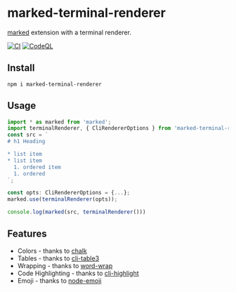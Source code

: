 # marked-terminal-renderer

[marked](https://github.com/markedjs/marked) extension with a terminal renderer.

[![CI](https://github.com/ziv/marked-terminal-renderer/actions/workflows/main.yml/badge.svg?branch=main)](https://github.com/ziv/marked-terminal-renderer/actions/workflows/main.yml)
[![CodeQL](https://github.com/ziv/marked-terminal-renderer/actions/workflows/codeql-analysis.yml/badge.svg)](https://github.com/ziv/marked-terminal-renderer/actions/workflows/codeql-analysis.yml)


## Install
```shell
npm i marked-terminal-renderer
```

## Usage
```typescript
import * as marked from 'marked';
import terminalRenderer, { CliRendererOptions } from 'marked-terminal-renderer';
const src = `
# h1 Heading

* list item
* list item
  1. ordered item
  1. ordered
`;

const opts: CliRendererOptions = {...};
marked.use(terminalRenderer(opts));

console.log(marked(src, terminalRenderer()))
```

## Features
* Colors - thanks to [chalk](https://github.com/chalk/chalk)
* Tables - thanks to [cli-table3](https://github.com/cli-table/cli-table3)
* Wrapping - thanks to [word-wrap](https://github.com/jonschlinkert/word-wrap)
* Code Highlighting - thanks to [cli-highlight](https://github.com/felixfbecker/cli-highlight)
* Emoji - thanks to [node-emoji](https://github.com/omnidan/node-emoji)
